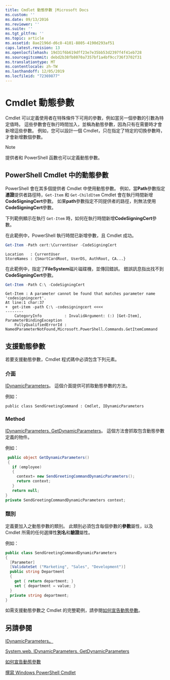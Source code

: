 ```yaml
---
title: Cmdlet 動態參數 |Microsoft Docs
ms.custom: ''
ms.date: 09/13/2016
ms.reviewer: ''
ms.suite: ''
ms.tgt_pltfrm: ''
ms.topic: article
ms.assetid: 8ae2196d-d6c8-4101-8805-4190d293af51
caps.latest.revision: 13
ms.openlocfilehash: 19d31f6b619dff23e7e35bb53d2397f4f41eb728
ms.sourcegitcommit: debd2b38fb8070a7357bf1a4bf9cc736f3702f31
ms.translationtype: MT
ms.contentlocale: zh-TW
ms.lasthandoff: 12/05/2019
ms.locfileid: "72369877"
---
```

# <a name="cmdlet-dynamic-parameters"></a>Cmdlet 動態參數

Cmdlet 可以定義使用者在特殊條件下可用的參數，例如當另一個參數的引數為特定值時。 這些參數會在執行時間加入，並稱為動態參數，因為只有在需要時才會新增這些參數。 例如，您可以設計一個 Cmdlet，只在指定了特定的切換參數時，才會新增數個參數。

> [!NOTE]
> 提供者和 PowerShell 函數也可以定義動態參數。

## <a name="dynamic-parameters-in-powershell-cmdlets"></a>PowerShell Cmdlet 中的動態參數

PowerShell 會在其多個提供者 Cmdlet 中使用動態參數。 例如，當**Path**參數指定**憑證**提供者路徑時，`Get-Item` 和 `Get-ChildItem` Cmdlet 會在執行時間新增**CodeSigningCert**參數。 如果**path**參數指定不同提供者的路徑，則無法使用**CodeSigningCert**參數。

下列範例顯示在執行 `Get-Item` 時，如何在執行時間新增**CodeSigningCert**參數。

在此範例中，PowerShell 執行時間已新增參數，且 Cmdlet 成功。

```powershell
Get-Item -Path cert:\CurrentUser -CodeSigningCert
```

```Output
Location   : CurrentUser
StoreNames : {SmartCardRoot, UserDS, AuthRoot, CA...}
```

在此範例中，指定了**FileSystem**磁片磁碟機，並傳回錯誤。 錯誤訊息指出找不到**CodeSigningCert**參數。

```powershell
Get-Item -Path C:\ -CodeSigningCert
```

```Output
Get-Item : A parameter cannot be found that matches parameter name 'codesigningcert'.
At line:1 char:37
+  get-item -path C:\ -codesigningcert <<<<
--------
    CategoryInfo          : InvalidArgument: (:) [Get-Item], ParameterBindingException
    FullyQualifiedErrorId : NamedParameterNotFound,Microsoft.PowerShell.Commands.GetItemCommand
```

## <a name="support-for-dynamic-parameters"></a>支援動態參數

若要支援動態參數，Cmdlet 程式碼中必須包含下列元素。

### <a name="interface"></a>介面

[IDynamicParameters](/dotnet/api/System.Management.Automation.IDynamicParameters)。
這個介面提供可抓取動態參數的方法。

例如：

`public class SendGreetingCommand : Cmdlet, IDynamicParameters`

### <a name="method"></a>Method

[IDynamicParameters. GetDynamicParameters](/dotnet/api/System.Management.Automation.IDynamicParameters.GetDynamicParameters)。
這個方法會抓取包含動態參數定義的物件。

例如：

```csharp
 public object GetDynamicParameters()
 {
   if (employee)
   {
     context= new SendGreetingCommandDynamicParameters();
     return context;
   }
   return null;
}
private SendGreetingCommandDynamicParameters context;
```

### <a name="class"></a>類別

定義要加入之動態參數的類別。 此類別必須包含每個參數的**參數**屬性，以及 Cmdlet 所需的任何選擇性**別名**和**驗證**屬性。

例如：

```csharp
public class SendGreetingCommandDynamicParameters
{
  [Parameter]
  [ValidateSet ("Marketing", "Sales", "Development")]
  public string Department
  {
    get { return department; }
    set { department = value; }
  }
  private string department;
}
```

如需支援動態參數之 Cmdlet 的完整範例，請參閱[如何宣告動態參數](./how-to-declare-dynamic-parameters.md)。

## <a name="see-also"></a>另請參閱

[IDynamicParameters。](/dotnet/api/System.Management.Automation.IDynamicParameters)

[System.web. IDynamicParameters. GetDynamicParameters](/dotnet/api/System.Management.Automation.IDynamicParameters.GetDynamicParameters)

[如何宣告動態參數](./how-to-declare-dynamic-parameters.md)

[撰寫 Windows PowerShell Cmdlet](./writing-a-windows-powershell-cmdlet.md)
